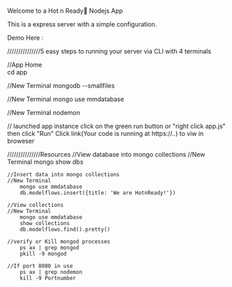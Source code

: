 Welcome to a Hot n Ready🍕 Nodejs App

This is a express server with a simple configuration. 

Demo Here : 


///////////////5 easy steps to running your server via CLI with 4 terminals

//App Home  
    cd app

//New Terminal 
    mongodb --smallfiles
    
//New Terminal 
    mongo use mmdatabase
    
//New Terminal 
    nodemon

// launched app instance
    click on the green run button or "right click app.js" then click "Run"
    Click link(Your code is running at https://..) to viw in broweser

///////////////Resources 
    //View database into mongo collections
	//New Terminal 
        mongo 
        show dbs

	//Insert data into mongo collections
	//New Terminal 
        mongo use mmdatabase
	    db.modelflows.insert({title: 'We are HotnReady!'})
	    
	//View collections
	//New Terminal 
        mongo use mmdatabase
        show collections
        db.modelflows.find().pretty()
	
	//verify or Kill mongod processes
	    ps ax | grep mongod
    	pkill -9 mongod
    	
    //If port 8080 in use 
	    ps ax | grep nodemon
	    kill -9 Portnumber


